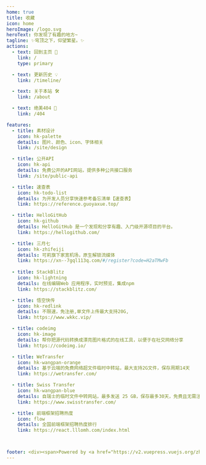 ```yaml
---
home: true
title: 收藏
icon: home
heroImage: /logo.svg
heroText: 你发现了有趣的地方~
tagline: ✨穹顶之下，仰望繁星。✨
actions:
  - text: 回到主页 🧭
    link: /
    type: primary

  - text: 更新历史 💡
    link: /timeline/

  - text: 关于本站 🛠
    link: /about

  - text: 绝美404 🎯
    link: /404

features:
  - title: 素材设计
    icon: hk-palette
    details: 图片、颜色、icon、字体相关
    link: /site/design

  - title: 公开API
    icon: hk-api
    details: 免费公开的API网站，提供多种公共接口服务
    link: /site/public-api

  - title: 速查表
    icon: hk-todo-list
    details: 为开发人员分享快速参考备忘清单【速查表】
    link: https://reference.guoyaxue.top/

  - title: HelloGitHub
    icon: hk-github
    details: HelloGitHub 是一个发现和分享有趣、入门级开源项目的平台。
    link: https://hellogithub.com/

  - title: 三月七
    icon: hk-zhifeiji
    details: 可莉旗下家宽机场，原生解锁流媒体
    link: https://xn--7gql113q.com/#/register?code=H2aTMwFb
    
  - title: StackBlitz
    icon: hk-lightning
    details: 在线编辑Web 应用程序，实时预览，集成npm
    link: https://stackblitz.com/

  - title: 悟空快传
    icon: hk-redlink
    details: 不限速，免注册,单文件上传最大支持20G,
    link: https://www.wkkc.vip/

  - title: codeimg
    icon: hk-image
    details: 帮你把源代码转换成漂亮图片格式的在线工具，以便于在社交网络分享
    link: https://codeimg.io/

  - title: WeTransfer
    icon: hk-wangpan-orange
    details: 基于云端的免费网络超文件临时中转站，最大支持2G文件，保存周期14天
    link: https://wetransfer.com/

  - title: Swiss Transfer
    icon: hk-wangpan-blue
    details: 自瑞士的临时文件中转网站，最多发送 25 GB，保存最多30天，免费且无需注册
    link: https://www.swisstransfer.com/

  - title: 前端框架招聘热度
    icon: flow
    details: 全国前端框架招聘热度排行
    link: https://react.lllomh.com/index.html



footer: <div><span>Powered by <a href="https://v2.vuepress.vuejs.org/zh/" target="_blank">VuePress</a></span>|<span>Theme by <a href="https://theme-hope.vuejs.press/zh/" target="_blank">Hope</a></span></div>
---
```



<!-- markdownlint-disable -->
